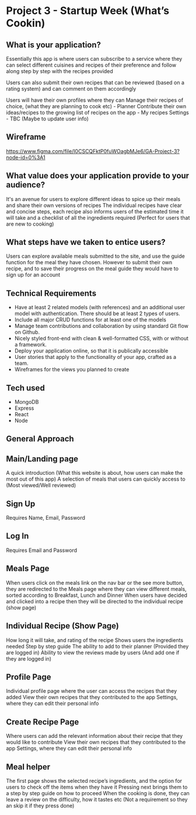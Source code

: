 # Project 3 - Startup Week (What’s Cookin)

## What is your application? 

Essentially this app is where users can subscribe to a service where they can select different cuisines and recipes of their preference and follow along step by step with the recipes provided 

Users can also submit their own recipes that can be reviewed (based on a rating system) and can comment on them accordingly

Users will have their own profiles where they can 
Manage their recipes of choice, (what they are planning to cook etc) - Planner
Contribute their own ideas/recipes to the growing list of recipes on the app - My recipes
Settings - TBC (Maybe to update user info)

## Wireframe
https://www.figma.com/file/I0CSCQFktP0fuWOagbMJe6/GA-Project-3?node-id=0%3A1

## What value does your application provide to your audience?
It's an avenue for users to explore different ideas to spice up their meals and share their own versions of recipes 
The individual recipes have clear and concise steps, each recipe also informs users of the estimated time it will take and a checklist of all the ingredients required (Perfect for users that are new to cooking)
 
## What steps have we taken to entice users?
Users can explore available meals submitted to the site, and use the guide function for the meal they have chosen. However to submit their own recipe, and to save their progress on the meal guide they would have to sign up for an account
 

## Technical Requirements
* Have at least 2 related models (with references) and an additional user model with authentication. There should be at least 2 types of users.
* Include all major CRUD functions for at least one of the models
* Manage team contributions and collaboration by using standard Git flow on Github.
* Nicely styled front-end with clean & well-formatted CSS, with or without a framework.
* Deploy your application online, so that it is publically accessible
* User stories that apply to the functionality of your app, crafted as a team.
* Wireframes for the views you planned to create

## Tech used
* MongoDB 
* Express
* React
* Node
 
## General Approach
## Main/Landing page
A quick introduction (What this website is about, how users can make the most out of this app)
A selection of meals that users can quickly access to (Most viewed/Well reviewed)
 
## Sign Up
Requires Name, Email, Password
 
## Log In
Requires Email and Password

## Meals Page
When users click on the meals link on the nav bar or the see more button, they are redirected to the Meals page where they can view different meals, sorted according to Breakfast, Lunch and Dinner
When users have decided and clicked into a recipe then they will be directed to the individual recipe (show page)
 
## Individual Recipe (Show Page)
How long it will take, and rating of the recipe
Shows users the ingredients needed
Step by step guide
The ability to add to their planner (Provided they are logged in)
Ability to view the reviews made by users (And add one if they are logged in)
 
## Profile Page
Individual profile page where the user can access the recipes that they added 
View their own recipes that they contributed to the app
Settings, where they can edit their personal info
 
## Create Recipe Page
Where users can add the relevant information about their recipe that they would like to contribute
View their own recipes that they contributed to the app
Settings, where they can edit their personal info
 
## Meal helper
The first page shows the selected recipe’s ingredients, and the option for users to check off the items when they have it
Pressing next brings them to a step by step guide on how to proceed
When the cooking is done, they can leave a review on the difficulty, how it tastes etc (Not a requirement so they an skip it if they press done)

